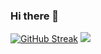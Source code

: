 ### Hi there 👋
[![GitHub Streak](https://streak-stats.demolab.com/?user=Hedy21)](https://git.io/streak-stats)
![](https://komarev.com/ghpvc/?username=Hedy21)
<!--
**PyronSu/PyronSu** is a ✨ _special_ ✨ repository because its `README.md` (this file) appears on your GitHub profile.

Here are some ideas to get you started:

- 🔭 I’m currently working on ...
- 🌱 I’m currently learning ...
- 👯 I’m looking to collaborate on ...
- 🤔 I’m looking for help with ...
- 💬 Ask me about ...
- 📫 How to reach me: ...
- 😄 Pronouns: ...
- ⚡ Fun fact: ...
-->
